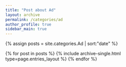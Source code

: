 ```yaml
---
title: "Post about Ad"
layout: archive
permalink: /categories/ad
author_profile: true
sidebar_main: true
---
```


{% assign posts = site.categories.Ad | sort:"date" %}

{% for post in posts %}
  {% include archive-single.html type=page.entries_layout %}
{% endfor %}

